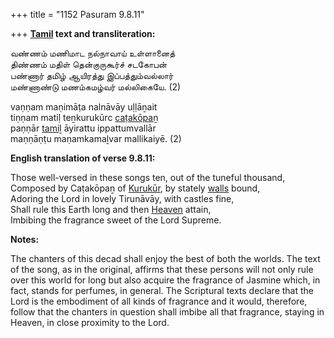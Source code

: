 +++
title = "1152 Pasuram 9.8.11"

+++
**[Tamil](/definition/tamil#history "show Tamil definitions") text and transliteration:**

வண்ணம் மணிமாட நல்நாவாய் உள்ளானைத்  
திண்ணம் மதிள் தென்குருகூர்ச் சடகோபன்  
பண்ணார் தமிழ் ஆயிரத்து இப்பத்தும்வல்லார்  
மண்ணாண்டு மணம்கமழ்வர் மல்லிகையே. (2)

vaṇṇam maṇimāṭa nalnāvāy uḷḷāṉait  
tiṇṇam matiḷ teṉkurukūrc [caṭakōpaṉ](/definition/catakopan#vaishnavism "show caṭakōpaṉ definitions")  
paṇṇār [tamiḻ](/definition/tamil#history "show tamiḻ definitions") āyirattu ippattumvallār  
maṇṇāṇṭu maṇamkamaḻvar mallikaiyē. (2)

**English translation of verse 9.8.11:**

Those well-versed in these songs ten, out of the tuneful thousand,  
Composed by Caṭakōpaṉ of [Kurukūr](/definition/kurukur#vaishnavism "show Kurukūr definitions"), by stately [walls](/definition/wall#history "show walls definitions") bound,  
Adoring the Lord in lovely Tirunāvāy, with castles fine,  
Shall rule this Earth long and then [Heaven](/definition/heaven#history "show Heaven definitions") attain,  
Imbibing the fragrance sweet of the Lord Supreme.

**Notes:**

The chanters of this decad shall enjoy the best of both the worlds. The text of the song, as in the original, affirms that these persons will not only rule over this world for long but also acquire the fragrance of Jasmine which, in fact, stands for perfumes, in general. The Scriptural texts declare that the Lord is the embodiment of all kinds of fragrance and it would, therefore, follow that the chanters in question shall imbibe all that fragrance, staying in Heaven, in close proximity to the Lord.


